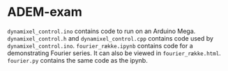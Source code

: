 # ADEM-exam
```dynamixel_control.ino``` contains code to run on an Arduino Mega. 
```dynamixel_control.h``` and ```dynamixel_control.cpp``` contains code used by ```dynamixel_control.ino```.
```fourier_række.ipynb``` contains code for a demonstrating Fourier series. It can also be viewed in ```fourier_række.html```.
```fourier.py``` contains the same code as the ipynb.
